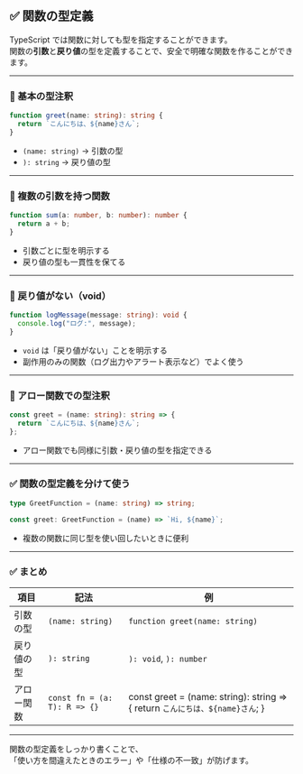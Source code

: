 ## ✅ 関数の型定義

TypeScript では関数に対しても型を指定することができます。  
関数の**引数**と**戻り値**の型を定義することで、安全で明確な関数を作ることができます。

---

### 🔸 基本の型注釈

```ts
function greet(name: string): string {
  return `こんにちは、${name}さん`;
}
```

- `(name: string)` → 引数の型
- `): string` → 戻り値の型

---

### 🔸 複数の引数を持つ関数

```ts
function sum(a: number, b: number): number {
  return a + b;
}
```

- 引数ごとに型を明示する
- 戻り値の型も一貫性を保てる

---

### 🔸 戻り値がない（void）

```ts
function logMessage(message: string): void {
  console.log("ログ:", message);
}
```

- `void` は「戻り値がない」ことを明示する
- 副作用のみの関数（ログ出力やアラート表示など）でよく使う

---

### 🔸 アロー関数での型注釈

```ts
const greet = (name: string): string => {
  return `こんにちは、${name}さん`;
};
```

- アロー関数でも同様に引数・戻り値の型を指定できる

---

### ✅ 関数の型定義を分けて使う

```ts
type GreetFunction = (name: string) => string;

const greet: GreetFunction = (name) => `Hi, ${name}`;
```

- 複数の関数に同じ型を使い回したいときに便利

---

### ✅ まとめ

| 項目 | 記法 | 例 |
|------|------|----|
| 引数の型 | `(name: string)` | `function greet(name: string)` |
| 戻り値の型 | `): string` | `): void`, `): number` |
| アロー関数 | `const fn = (a: T): R => {}` | const greet = (name: string): string => { return `こんにちは、${name}さん`; } |

---

関数の型定義をしっかり書くことで、  
「使い方を間違えたときのエラー」や「仕様の不一致」が防げます。